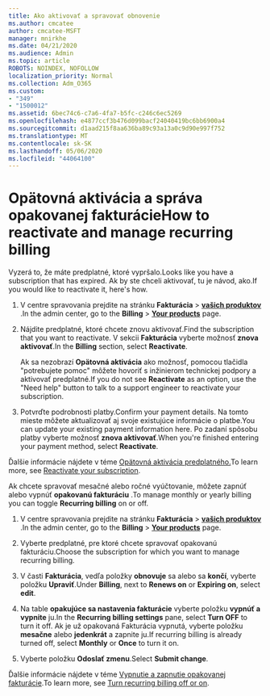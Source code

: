 ```yaml
---
title: Ako aktivovať a spravovať obnovenie
ms.author: cmcatee
author: cmcatee-MSFT
manager: mnirkhe
ms.date: 04/21/2020
ms.audience: Admin
ms.topic: article
ROBOTS: NOINDEX, NOFOLLOW
localization_priority: Normal
ms.collection: Adm_O365
ms.custom:
- "349"
- "1500012"
ms.assetid: 6bec74c6-c7a6-4fa7-b5fc-c246c6ec5269
ms.openlocfilehash: e4877ccf3b476d099bacf24040419bc6bb6900a4
ms.sourcegitcommit: d1aad215f8aa636ba89c93a13a0c9d90e997f752
ms.translationtype: MT
ms.contentlocale: sk-SK
ms.lasthandoff: 05/06/2020
ms.locfileid: "44064100"
---
```

# <a name="how-to-reactivate-and-manage-recurring-billing"></a><span data-ttu-id="9b611-102">Opätovná aktivácia a správa opakovanej fakturácie</span><span class="sxs-lookup"><span data-stu-id="9b611-102">How to reactivate and manage recurring billing</span></span>

<span data-ttu-id="9b611-103">Vyzerá to, že máte predplatné, ktoré vypršalo.</span><span class="sxs-lookup"><span data-stu-id="9b611-103">Looks like you have a subscription that has expired.</span></span> <span data-ttu-id="9b611-104">Ak by ste chceli aktivovať, tu je návod, ako.</span><span class="sxs-lookup"><span data-stu-id="9b611-104">If you would like to reactivate it, here's how.</span></span>
  
1. <span data-ttu-id="9b611-105">V centre spravovania prejdite na stránku **Fakturácia** \> **[vašich produktov](https://go.microsoft.com/fwlink/p/?linkid=842054)** .</span><span class="sxs-lookup"><span data-stu-id="9b611-105">In the admin center, go to the **Billing** \> **[Your products](https://go.microsoft.com/fwlink/p/?linkid=842054)** page.</span></span>

2. <span data-ttu-id="9b611-106">Nájdite predplatné, ktoré chcete znovu aktivovať.</span><span class="sxs-lookup"><span data-stu-id="9b611-106">Find the subscription that you want to reactivate.</span></span> <span data-ttu-id="9b611-107">V sekcii **Fakturácia** vyberte možnosť **znova aktivovať**.</span><span class="sxs-lookup"><span data-stu-id="9b611-107">In the **Billing** section, select  **Reactivate**.</span></span>

    <span data-ttu-id="9b611-108">Ak sa nezobrazí **Opätovná aktivácia** ako možnosť, pomocou tlačidla "potrebujete pomoc" môžete hovoriť s inžinierom technickej podpory a aktivovať predplatné.</span><span class="sxs-lookup"><span data-stu-id="9b611-108">If you do not see **Reactivate** as an option, use the "Need help" button to talk to a support engineer to reactivate your subscription.</span></span>

3. <span data-ttu-id="9b611-109">Potvrďte podrobnosti platby.</span><span class="sxs-lookup"><span data-stu-id="9b611-109">Confirm your payment details.</span></span> <span data-ttu-id="9b611-110">Na tomto mieste môžete aktualizovať aj svoje existujúce informácie o platbe.</span><span class="sxs-lookup"><span data-stu-id="9b611-110">You can update your existing payment information here.</span></span> <span data-ttu-id="9b611-111">Po zadaní spôsobu platby vyberte možnosť **znova aktivovať**.</span><span class="sxs-lookup"><span data-stu-id="9b611-111">When you're finished entering your payment method, select **Reactivate**.</span></span>

<span data-ttu-id="9b611-112">Ďalšie informácie nájdete v téme [Opätovná aktivácia predplatného.](https://docs.microsoft.com//office365/admin/subscriptions-and-billing/reactivate-your-subscription)</span><span class="sxs-lookup"><span data-stu-id="9b611-112">To learn more, see [Reactivate your subscription](https://docs.microsoft.com//office365/admin/subscriptions-and-billing/reactivate-your-subscription).</span></span> 

<span data-ttu-id="9b611-113">Ak chcete spravovať mesačné alebo ročné vyúčtovanie, môžete zapnúť alebo vypnúť **opakovanú fakturáciu** .</span><span class="sxs-lookup"><span data-stu-id="9b611-113">To manage monthly or yearly billing you can toggle **Recurring billing** on or off.</span></span>
  
1. <span data-ttu-id="9b611-114">V centre spravovania prejdite na stránku **Fakturácia** \> **[vašich produktov](https://go.microsoft.com/fwlink/p/?linkid=842054)** .</span><span class="sxs-lookup"><span data-stu-id="9b611-114">In the admin center, go to the **Billing** \> **[Your products](https://go.microsoft.com/fwlink/p/?linkid=842054)** page.</span></span>

2. <span data-ttu-id="9b611-115">Vyberte predplatné, pre ktoré chcete spravovať opakovanú fakturáciu.</span><span class="sxs-lookup"><span data-stu-id="9b611-115">Choose the subscription for which you want to manage recurring billing.</span></span>

3. <span data-ttu-id="9b611-116">V časti **Fakturácia**, vedľa položky **obnovuje** sa alebo sa **končí**, vyberte položku **Upraviť**.</span><span class="sxs-lookup"><span data-stu-id="9b611-116">Under **Billing**, next to **Renews on** or **Expiring on**, select **edit**.</span></span>

4. <span data-ttu-id="9b611-117">Na table **opakujúce sa nastavenia fakturácie** vyberte položku **vypnúť a vypnite** ju.</span><span class="sxs-lookup"><span data-stu-id="9b611-117">In the **Recurring billing settings** pane, select **Turn OFF** to turn it off.</span></span> <span data-ttu-id="9b611-118">Ak je už opakovaná Fakturácia vypnutá, vyberte položku **mesačne** alebo **jedenkrát** a zapnite ju.</span><span class="sxs-lookup"><span data-stu-id="9b611-118">If recurring billing is already turned off, select **Monthly** or **Once** to turn it on.</span></span>

5. <span data-ttu-id="9b611-119">Vyberte položku **Odoslať zmenu**.</span><span class="sxs-lookup"><span data-stu-id="9b611-119">Select **Submit change**.</span></span>

<span data-ttu-id="9b611-120">Ďalšie informácie nájdete v téme [Vypnutie a zapnutie opakovanej fakturácie](https://docs.microsoft.com/office365/admin/subscriptions-and-billing/renew-your-subscription#turn-recurring-billing-off-or-on).</span><span class="sxs-lookup"><span data-stu-id="9b611-120">To learn more, see [Turn recurring billing off or on](https://docs.microsoft.com/office365/admin/subscriptions-and-billing/renew-your-subscription#turn-recurring-billing-off-or-on).</span></span>